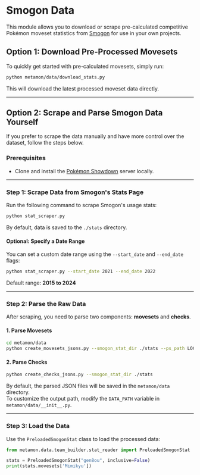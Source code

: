 # Smogon Data

This module allows you to download or scrape pre-calculated competitive Pokémon moveset statistics from [Smogon](https://www.smogon.com/) for use in your own projects.

## Option 1: Download Pre-Processed Movesets

To quickly get started with pre-calculated movesets, simply run:

```bash
python metamon/data/download_stats.py
```

This will download the latest processed moveset data directly.

---

## Option 2: Scrape and Parse Smogon Data Yourself

If you prefer to scrape the data manually and have more control over the dataset, follow the steps below.

### Prerequisites

- Clone and install the [Pokémon Showdown](https://github.com/smogon/pokemon-showdown) server locally.

---

### Step 1: Scrape Data from Smogon's Stats Page

Run the following command to scrape Smogon's usage stats:

```bash
python stat_scraper.py
```

By default, data is saved to the `./stats` directory.

#### Optional: Specify a Date Range

You can set a custom date range using the `--start_date` and `--end_date` flags:

```bash
python stat_scraper.py --start_date 2021 --end_date 2022
```

Default range: **2015 to 2024**

---

### Step 2: Parse the Raw Data

After scraping, you need to parse two components: **movesets** and **checks**.

#### 1. Parse Movesets

```bash
cd metamon/data
python create_movesets_jsons.py --smogon_stat_dir ./stats --ps_path LOCAL_POKEMONSHOWDOWN_SERVER_PATH
```

#### 2. Parse Checks

```bash
python create_checks_jsons.py --smogon_stat_dir ./stats
```

By default, the parsed JSON files will be saved in the `metamon/data` directory.  
To customize the output path, modify the `DATA_PATH` variable in `metamon/data/__init__.py`.

---

### Step 3: Load the Data

Use the `PreloadedSmogonStat` class to load the processed data:

```python
from metamon.data.team_builder.stat_reader import PreloadedSmogonStat

stats = PreloadedSmogonStat("gen8ou", inclusive=False)
print(stats.movesets['Mimikyu'])
```
